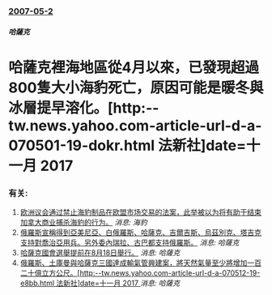 ### [2007-05-2](/news/2007/05/2/index.md)

##### 哈薩克
# 哈薩克裡海地區從4月以來，已發現超過800隻大小海豹死亡，原因可能是暖冬與冰層提早溶化。[http:--tw.news.yahoo.com-article-url-d-a-070501-19-dokr.html 法新社]date=十一月 2017 




### 有关:

1. [欧洲议会通过禁止海豹制品在欧盟市场交易的法案，此举被以为将有助于结束加拿大商业捕杀海豹的行为。](/zh/news/2009/05/5/欧洲议会通过禁止海豹制品在欧盟市场交易的法案-此举被以为将有助于结束加拿大商业捕杀海豹的行为.md) _消息: 海豹_
2. [俄羅斯宣稱得到亞美尼亞、白俄羅斯、哈薩克、吉爾吉斯、烏茲別克、塔吉克支持對喬治亞用兵。另外委內瑞拉、古巴都支持俄羅斯。](/zh/news/2008/09/5/俄羅斯宣稱得到亞美尼亞-白俄羅斯-哈薩克-吉爾吉斯-烏茲別克-塔吉克支持對喬治亞用兵-另外委內瑞拉-古巴都支持俄羅斯.md) _消息: 哈薩克_
3. [哈薩克國會選舉提前在8月18日舉行。](/zh/news/2007/06/20/哈薩克國會選舉提前在8月18日舉行.md) _消息: 哈薩克_
4. [俄羅斯、土庫曼與哈薩克三國達成輸氣管興建案，將天然氣量至少將增加一百二十億立方公尺。[http:--tw.news.yahoo.com-article-url-d-a-070512-19-e8bb.html 法新社]date=十一月 2017 ](/zh/news/2007/05/13/俄羅斯-土庫曼與哈薩克三國達成輸氣管興建案-將天然氣量至少將增加一百二十億立方公尺-http-twnewsya.md) _消息: 哈薩克_
